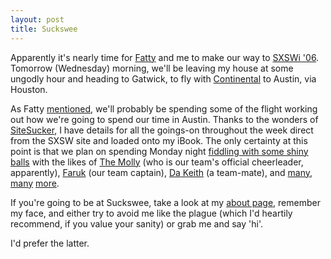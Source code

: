 ```yaml
---
layout: post
title: Suckswee
---
```

Apparently it's nearly time for [Fatty][] and me to make our way to
[SXSWi '06][SXSWi06]. Tomorrow (Wednesday) morning, we'll be leaving my
house at some ungodly hour and heading to Gatwick, to fly with
[Continental][] to Austin, via Houston.

As Fatty [mentioned][Fatty SXSWi], we'll probably be spending some of
the flight working out how we're going to spend our time in Austin.
Thanks to the wonders of [SiteSucker][], I have details for all the
goings-on throughout the week direct from the SXSW site and loaded onto
my iBook. The only certainty at this point is that we plan on spending
Monday night [fiddling with some shiny balls][bowling] with the likes of
[The Molly][Molly] (who is our team's official cheerleader, apparently),
[Faruk][] (our team captain), [Da Keith][] (a team-mate), and
[many][Scrivs], [many][Mike Davidson] [more][Dave Shea].

If you're going to be at Suckswee, take a look at my [about page][],
remember my face, and either try to avoid me like the plague (which I'd
heartily recommend, if you value your sanity) or grab me and say 'hi'.

I'd prefer the latter.

[Fatty]: http://blog.fatbusinessman.com/ "David Thompson's blog, FatBusinessman.com"
[SXSWi06]: http://2006.sxsw.com/
[Continental]: http://www.continental.com/
[Fatty SXSWi]: http://blog.fatbusinessman.com/archives/2006/03/06/suckswee/
[SiteSucker]: http://www.sitesucker.us/
[bowling]: http://bowling.avalonstar.com/
[Molly]: http://molly.com/
[Faruk]: http://kurafire.net/
[Da Keith]: http://7nights.com/asterisk "D. Keith Robinson"
[Scrivs]: http://9rules.com/whitespace "Paul Scrivens"
[Mike Davidson]: http://mikeindustries.com/ "Mike Davidson"
[Dave Shea]: http://mezzoblue.com/ "Dave Shea"
[about page]: /about/
